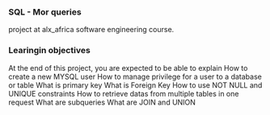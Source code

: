 ### SQL - Mor queries
project at alx_africa software engineering course.

### Learingin objectives
At the end of this project, you are expected to be able to explain
How to create a new MYSQL user
How to manage privilege for a user to a database or table
What is primary key
What is Foreign Key
How to use NOT NULL and UNIQUE constraints
How to retrieve datas from multiple tables in one request
What are subqueries
What are JOIN and UNION
